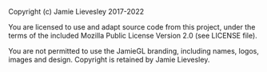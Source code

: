 Copyright (c) Jamie Lievesley 2017-2022

You are licensed to use and adapt source code from this project, under the terms of the included Mozilla Public License Version 2.0 (see LICENSE file).

You are not permitted to use the JamieGL branding, including names, logos, images and design. Copyright is retained by Jamie Lievesley.

